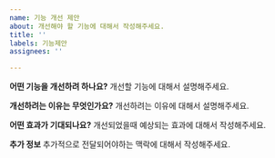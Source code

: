 ```yaml
---
name: 기능 개선 제안
about: 개선해야 할 기능에 대해서 작성해주세요.
title: ''
labels: 기능제안
assignees: ''

---
```


**어떤 기능을 개선하려 하나요?**
개선할 기능에 대해서 설명해주세요.

**개선하려는 이유는 무엇인가요?**
개선하려는 이유에 대해서 설명해주세요.

**어떤 효과가 기대되나요?**
개선되었을때 예상되는 효과에 대해서 작성해주세요.

**추가 정보**
추가적으로 전달되어야하는 맥락에 대해서 작성해주세요.
